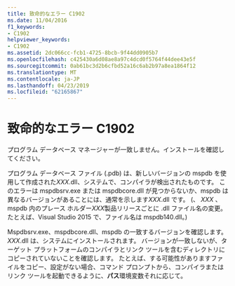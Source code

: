 ```yaml
---
title: 致命的なエラー C1902
ms.date: 11/04/2016
f1_keywords:
- C1902
helpviewer_keywords:
- C1902
ms.assetid: 2dc066cc-fcb1-4725-8bcb-9f44dd0905b7
ms.openlocfilehash: c425430a6d08ae8a97c4dcd0f5764f44dee43e5f
ms.sourcegitcommit: 0ab61bc3d2b6cfbd52a16c6ab2b97a8ea1864f12
ms.translationtype: MT
ms.contentlocale: ja-JP
ms.lasthandoff: 04/23/2019
ms.locfileid: "62165867"
---
```

# <a name="fatal-error-c1902"></a>致命的なエラー C1902

プログラム データベース マネージャーが一致しません。インストールを確認してください。

プログラム データベース ファイル (.pdb) は、新しいバージョンの mspdb を使用して作成された*XXX*.dll、システムで、コンパイラが検出されたものです。 このエラーは mspdbsrv.exe または mspdbcore.dll が見つからないか、mspdb は異なるバージョンがあることには、通常を示します*XXX*.dll です。 (、 *XXX* 、mspdb 内のプレース ホルダー*XXX*製品リリースごとに .dll ファイル名の変更。 たとえば、Visual Studio 2015 で、ファイル名は mspdb140.dll。)

Mspdbsrv.exe、mspdbcore.dll、mspdb の一致するバージョンを確認します。*XXX*.dll は、システムにインストールされます。 バージョンが一致しないが、ターゲット プラットフォームのコンパイラとリンク ツールを含むディレクトリにコピーされていないことを確認します。 たとえば、する可能性がありますファイルをコピー、設定がない場合、コマンド プロンプトから、コンパイラまたはリンク ツールを起動できるように、**パス**環境変数それに応じて。